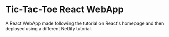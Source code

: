 # Tic-Tac-Toe React WebApp

A React WebApp made following the tutorial on React's homepage and then deployed using a different Netlify tutorial.